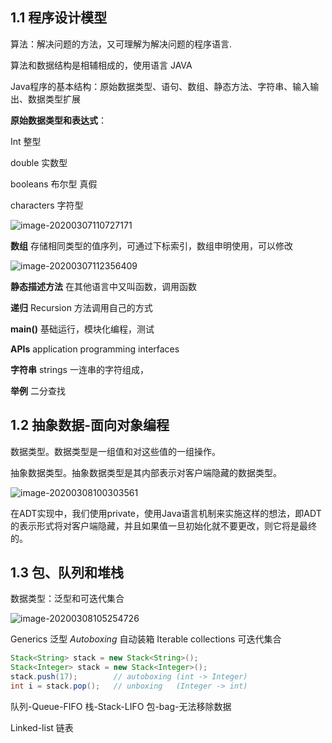 ## 1.1 程序设计模型

算法：解决问题的方法，又可理解为解决问题的程序语言.

算法和数据结构是相辅相成的，使用语言 JAVA  

Java程序的基本结构：原始数据类型、语句、数组、静态方法、字符串、输入输出、数据类型扩展

**原始数据类型和表达式**：

Int  整型

double 实数型

booleans 布尔型 真假

characters 字符型

![image-20200307110727171](C:\Users\liu\AppData\Roaming\Typora\typora-user-images\image-20200307110727171.png)

**数组**  存储相同类型的值序列，可通过下标索引，数组申明使用，可以修改

![image-20200307112356409](C:\Users\liu\AppData\Roaming\Typora\typora-user-images\image-20200307112356409.png)

**静态描述方法** 在其他语言中又叫函数，调用函数

**递归** Recursion 方法调用自己的方式

**main()**  基础运行，模块化编程，测试

**APIs** application programming interfaces

**字符串** strings 一连串的字符组成，

**举例** 二分查找

## 1.2 抽象数据-面向对象编程

数据类型。数据类型是一组值和对这些值的一组操作。

抽象数据类型。抽象数据类型是其内部表示对客户端隐藏的数据类型。

![image-20200308100303561](C:\Users\liu\AppData\Roaming\Typora\typora-user-images\image-20200308100303561.png)

在ADT实现中，我们使用private，使用Java语言机制来实施这样的想法，即ADT的表示形式将对客户端隐藏，并且如果值一旦初始化就不要更改，则它将是最终的。

## 1.3 包、队列和堆栈

数据类型：泛型和可迭代集合

![image-20200308105254726](C:\Users\liu\AppData\Roaming\Typora\typora-user-images\image-20200308105254726.png)

Generics  泛型 *Autoboxing* 自动装箱 Iterable collections 可迭代集合

```java
Stack<String> stack = new Stack<String>();
Stack<Integer> stack = new Stack<Integer>();
stack.push(17);        // autoboxing (int -> Integer)
int i = stack.pop();   // unboxing   (Integer -> int)
```

队列-Queue-FIFO    栈-Stack-LIFO      包-bag-无法移除数据

Linked-list 链表